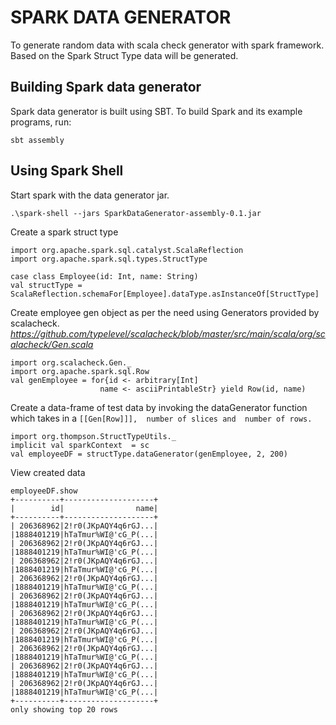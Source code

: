 # SPARK DATA GENERATOR
To generate random data with scala check generator with spark framework.
Based on the Spark Struct Type data will be generated.

## Building Spark data generator
Spark data generator is built using SBT. To build Spark and its example programs, run:

```
sbt assembly
```

## Using Spark Shell
Start spark with the data generator jar.
```
.\spark-shell --jars SparkDataGenerator-assembly-0.1.jar
```
Create a spark struct type
```
import org.apache.spark.sql.catalyst.ScalaReflection
import org.apache.spark.sql.types.StructType
   
case class Employee(id: Int, name: String)
val structType = ScalaReflection.schemaFor[Employee].dataType.asInstanceOf[StructType]
```
Create employee gen object as per the need using Generators provided by scalacheck. _https://github.com/typelevel/scalacheck/blob/master/src/main/scala/org/scalacheck/Gen.scala_
```
import org.scalacheck.Gen._
import org.apache.spark.sql.Row
val genEmployee = for{id <- arbitrary[Int] 
                    name <- asciiPrintableStr} yield Row(id, name)
```
Create a data-frame of test data by invoking the dataGenerator function which takes in a 
`[[Gen[Row]]], 
number of slices and 
number of rows.`
```
import org.thompson.StructTypeUtils._
implicit val sparkContext  = sc
val employeeDF = structType.dataGenerator(genEmployee, 2, 200)
```
View created data
```
employeeDF.show
+----------+--------------------+
|        id|                name|
+----------+--------------------+
| 206368962|2!r0(JKpAQY4q6rGJ...|
|1888401219|hTaTmur%WI@'cG_P(...|
| 206368962|2!r0(JKpAQY4q6rGJ...|
|1888401219|hTaTmur%WI@'cG_P(...|
| 206368962|2!r0(JKpAQY4q6rGJ...|
|1888401219|hTaTmur%WI@'cG_P(...|
| 206368962|2!r0(JKpAQY4q6rGJ...|
|1888401219|hTaTmur%WI@'cG_P(...|
| 206368962|2!r0(JKpAQY4q6rGJ...|
|1888401219|hTaTmur%WI@'cG_P(...|
| 206368962|2!r0(JKpAQY4q6rGJ...|
|1888401219|hTaTmur%WI@'cG_P(...|
| 206368962|2!r0(JKpAQY4q6rGJ...|
|1888401219|hTaTmur%WI@'cG_P(...|
| 206368962|2!r0(JKpAQY4q6rGJ...|
|1888401219|hTaTmur%WI@'cG_P(...|
| 206368962|2!r0(JKpAQY4q6rGJ...|
|1888401219|hTaTmur%WI@'cG_P(...|
| 206368962|2!r0(JKpAQY4q6rGJ...|
|1888401219|hTaTmur%WI@'cG_P(...|
+----------+--------------------+
only showing top 20 rows
```